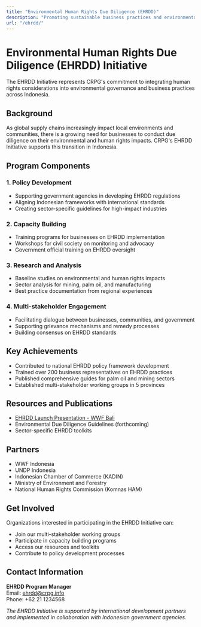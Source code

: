 ```yaml
---
title: "Environmental Human Rights Due Diligence (EHRDD)"
description: "Promoting sustainable business practices and environmental protection through human rights frameworks"
url: "/ehrdd/"
---
```


# Environmental Human Rights Due Diligence (EHRDD) Initiative

The EHRDD Initiative represents CRPG's commitment to integrating human rights considerations into environmental governance and business practices across Indonesia.

## Background

As global supply chains increasingly impact local environments and communities, there is a growing need for businesses to conduct due diligence on their environmental and human rights impacts. CRPG's EHRDD Initiative supports this transition in Indonesia.

## Program Components

### 1. Policy Development
- Supporting government agencies in developing EHRDD regulations
- Aligning Indonesian frameworks with international standards
- Creating sector-specific guidelines for high-impact industries

### 2. Capacity Building
- Training programs for businesses on EHRDD implementation
- Workshops for civil society on monitoring and advocacy
- Government official training on EHRDD oversight

### 3. Research and Analysis
- Baseline studies on environmental and human rights impacts
- Sector analysis for mining, palm oil, and manufacturing
- Best practice documentation from regional experiences

### 4. Multi-stakeholder Engagement
- Facilitating dialogue between businesses, communities, and government
- Supporting grievance mechanisms and remedy processes
- Building consensus on EHRDD standards

## Key Achievements

- Contributed to national EHRDD policy framework development
- Trained over 200 business representatives on EHRDD practices
- Published comprehensive guides for palm oil and mining sectors
- Established multi-stakeholder working groups in 5 provinces

## Resources and Publications

- [EHRDD Launch Presentation - WWF Bali](/publications/HREDD-Launch-WWF-Bali-2.pdf)
- Environmental Due Diligence Guidelines (forthcoming)
- Sector-specific EHRDD toolkits

## Partners

- WWF Indonesia
- UNDP Indonesia
- Indonesian Chamber of Commerce (KADIN)
- Ministry of Environment and Forestry
- National Human Rights Commission (Komnas HAM)

## Get Involved

Organizations interested in participating in the EHRDD Initiative can:
- Join our multi-stakeholder working groups
- Participate in capacity building programs
- Access our resources and toolkits
- Contribute to policy development processes

## Contact Information

**EHRDD Program Manager**  
Email: ehrdd@crpg.info  
Phone: +62 21 1234568

*The EHRDD Initiative is supported by international development partners and implemented in collaboration with Indonesian government agencies.*